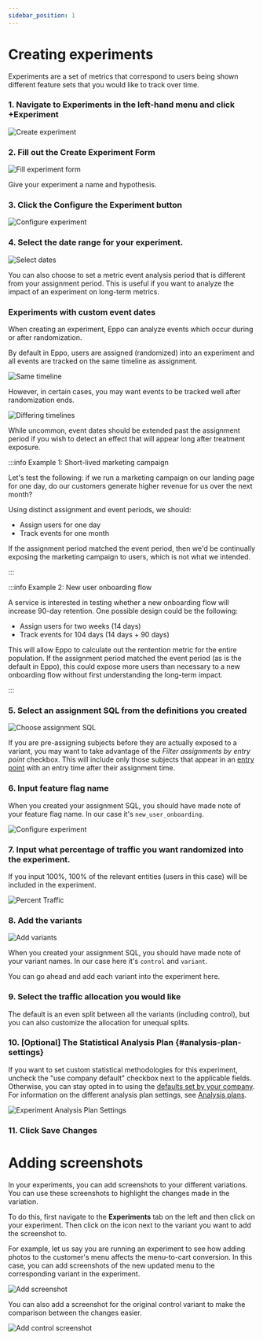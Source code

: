 ```yaml
---
sidebar_position: 1
---
```


# Creating experiments

Experiments are a set of metrics that correspond to users being shown different feature sets that you would like to track over time.

### 1. Navigate to **Experiments** in the left-hand menu and click **+Experiment**

![Create experiment](/img/building-experiments/create-experiment.png)

### 2. Fill out the **Create Experiment** Form

![Fill experiment form](/img/building-experiments/fill-create-experiment-form.png)

Give your experiment a name and hypothesis.

### 3. Click the **Configure the Experiment** button

![Configure experiment](/img/building-experiments/set-up-and-configure-experiment.png)

### 4. Select the date range for your experiment.

![Select dates](/img/building-experiments/select-dates.png)

You can also choose to set a metric event analysis period that is different from your assignment period. This is useful if you want to analyze the impact of an experiment on long-term metrics.

### Experiments with custom event dates

When creating an experiment, Eppo can analyze events which occur during or after randomization.

By default in Eppo, users are assigned (randomized) into an experiment and all events are tracked on the same timeline as assignment.

![Same timeline](/img/reference/same-timeline.png)

However, in certain cases, you may want events to be tracked well after randomization ends.

![Differing timelines](/img/reference/distinct-events-timeline.png)

While uncommon, event dates should be extended past the assignment period if you wish to detect an effect that will appear long after treatment exposure.

:::info Example 1: Short-lived marketing campaign

Let's test the following: if we run a marketing campaign on our landing page for one day, do our customers generate higher revenue for us over the next month?

Using distinct assignment and event periods, we should:

- Assign users for one day
- Track events for one month

If the assignment period matched the event period, then we'd be continually exposing the marketing campaign to users, which is not what we intended.

:::

:::info Example 2: New user onboarding flow

A service is interested in testing whether a new onboarding flow will increase 90-day retention. One possible design could be the following:

- Assign users for two weeks (14 days)
- Track events for 104 days (14 days + 90 days)

This will allow Eppo to calculate out the rentention metric for the entire population. If the assignment period matched the event period (as is the default in Eppo), this could expose more users than necessary to a new onboarding flow without first understanding the long-term impact.

:::

### 5. Select an assignment SQL from the definitions you created

![Choose assignment SQL](/img/building-experiments/choose-assignment-sql-in-experiment.png)

If you are pre-assigning subjects before they are actually exposed to a variant, you may want to take advantage of the _Filter assignments by entry point_ checkbox. This will include only those subjects that appear in an [entry point](/statistics/sample-size-calculator/setup#what-is-an-entry-point) with an entry time after their assignment time.

### 6. Input feature flag name

When you created your assignment SQL, you should have made note of your feature flag name. In our case it's `new_user_onboarding`.

![Configure experiment](/img/building-experiments/choose-feature-flag-in-experiment.png)

### 7. Input what percentage of traffic you want randomized into the experiment.

If you input 100%, 100% of the relevant entities (users in this case) will be included in the experiment.

![Percent Traffic](/img/building-experiments/name-variants.png)

### 8. Add the variants

![Add variants](/img/building-experiments/name-variants.png)

When you created your assignment SQL, you should have made note of your variant names. In our case here it's `control` and `variant`.

You can go ahead and add each variant into the experiment here.

### 9. Select the traffic allocation you would like

The default is an even split between all the variants (including control), but you can also customize the allocation for unequal splits.

### 10. [Optional] The Statistical Analysis Plan {#analysis-plan-settings}

If you want to set custom statistical methodologies for this experiment, uncheck
the "use company default" checkbox next to the applicable fields. Otherwise, you
can stay opted in to using
the [defaults set by your company](/administration/setting-statistical-analysis-plan-defaults.md).
For information on the different analysis plan settings, see [Analysis plans](/experiments/analysis-plans.md).

![Experiment Analysis Plan Settings](/img/building-experiments/experiment-setup-statistical-analysis-plans.gif)

### 11. Click **Save Changes**

# Adding screenshots

In your experiments, you can add screenshots to your different variations. You can use these screenshots to highlight the changes made in the variation.

To do this, first navigate to the **Experiments** tab on the left and then click on your experiment. Then click on the icon next to the variant you want to add the screenshot to.

For example, let us say you are running an experiment to see how adding photos to the customer's menu affects the menu-to-cart conversion. In this case, you can add screenshots of the new updated menu to the corresponding variant in the experiment.

![Add screenshot](/img/measuring-experiments/add-screenshot.gif)

You can also add a screenshot for the original control variant to make the comparison between the changes easier.

![Add control screenshot](/img/measuring-experiments/add-control-screenshot.gif)
